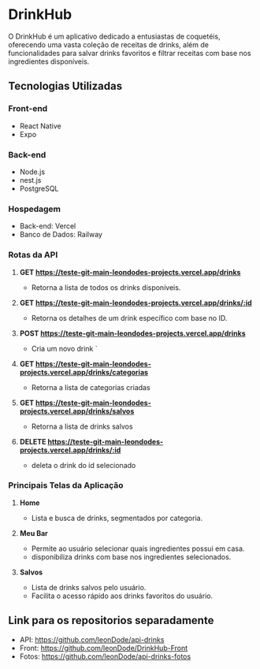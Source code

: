 # DrinkHub

O DrinkHub é um aplicativo dedicado a entusiastas de coquetéis, oferecendo uma vasta coleção de receitas de drinks, além de funcionalidades para salvar drinks favoritos e filtrar receitas com base nos ingredientes disponíveis.

## Tecnologias Utilizadas

### Front-end
- React Native
- Expo


### Back-end
- Node.js
- nest.js 
- PostgreSQL 

### Hospedagem
- Back-end: Vercel
- Banco de Dados: Railway


### Rotas da API

1. **GET https://teste-git-main-leondodes-projects.vercel.app/drinks**
   - Retorna a lista de todos os drinks disponíveis.
   
2. **GET https://teste-git-main-leondodes-projects.vercel.app/drinks/:id**
   - Retorna os detalhes de um drink específico com base no ID.
   
3. **POST https://teste-git-main-leondodes-projects.vercel.app/drinks**
   - Cria um novo drink
   `
4. **GET https://teste-git-main-leondodes-projects.vercel.app/drinks/categorias**
   - Retorna a lista de  categorias criadas
   
5. **GET https://teste-git-main-leondodes-projects.vercel.app/drinks/salvos**
   - Retorna a lista de drinks salvos
   
6. **DELETE https://teste-git-main-leondodes-projects.vercel.app/drinks/:id**
   - deleta o drink do id selecionado
### Principais Telas da Aplicação


1. **Home**
   - Lista e busca de drinks, segmentados por categoria.
   

2. **Meu Bar**
   - Permite ao usuário selecionar quais ingredientes possui em casa.
   - disponibiliza drinks com base nos ingredientes selecionados.


3. **Salvos**
   - Lista de drinks salvos pelo usuário.
   - Facilita o acesso rápido aos drinks favoritos do usuário.

## Link para os repositorios separadamente

- API: https://github.com/leonDode/api-drinks
- Front: https://github.com/leonDode/DrinkHub-Front
- Fotos: https://github.com/leonDode/api-drinks-fotos  


